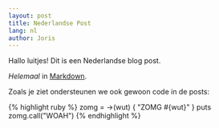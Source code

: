 ```yaml
---
layout: post
title: Nederlandse Post
lang: nl
author: Joris
---
```


Hallo luitjes! Dit is een Nederlandse blog post.

*Helemaal* in [Markdown][1].

Zoals je ziet ondersteunen we ook gewoon code in de posts:

{% highlight ruby %}
zomg = ->(wut) {
  "ZOMG #{wut}"
}
puts zomg.call("WOAH")
{% endhighlight %}

[1]: http://daringfireball.net/projects/markdown/syntax
